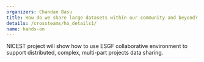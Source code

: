 ```yaml
---
organizers: Chandan Basu
title: How do we share large datasets within our community and beyond?
details: /crossteams/ho_details1/
name: hands-on
---
```


NICEST project will show how to use ESGF collaborative environment to support distributed, complex, multi-part projects data sharing.

